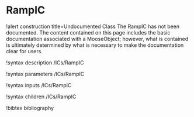 <!-- MOOSE Documentation Stub: Remove this when content is added. -->

# RampIC

!alert construction title=Undocumented Class
The RampIC has not been documented. The content contained on this page
includes the basic documentation associated with a MooseObject; however, what is contained is
ultimately determined by what is necessary to make the documentation clear for users.

!syntax description /ICs/RampIC

!syntax parameters /ICs/RampIC

!syntax inputs /ICs/RampIC

!syntax children /ICs/RampIC

!bibtex bibliography
